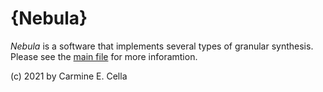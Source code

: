 # {Nebula}

*Nebula* is a software that implements several types of granular synthesis.
Please see the [main file](src/nebula.cpp) for more inforamtion.

(c) 2021 by Carmine E. Cella
